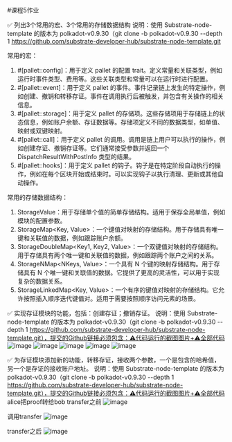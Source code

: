 #课程5作业

✅  列出3个常用的宏、3个常用的存储数据结构
说明：使用 Substrate-node-template 的版本为 polkadot-v0.9.30（git clone -b polkadot-v0.9.30 --depth 1 https://github.com/substrate-developer-hub/substrate-node-template.git

常用的宏：
1. #[pallet::config]：用于定义 pallet 的配置 trait。定义常量和关联类型，例如运行时事件类型、费用等。这些关联类型和常量可以在运行时进行配置。
2. #[pallet::event]：用于定义 pallet 的事件。事件记录链上发生的特定操作，例如创建、撤销和转移存证。事件在调用执行后被触发，并包含有关操作的相关信息。
3. #[pallet::storage]：用于定义 pallet 的存储项。这些存储项用于存储链上的状态信息，例如账户余额、存证数据等。存储项定义不同的数据类型，如单值、映射或双键映射。
4. #[pallet::call]：用于定义 pallet 的调用。调用是链上用户可以执行的操作，例如创建存证、撤销存证等。它们通常接受参数并返回一个 DispatchResultWithPostInfo 类型的结果。
5. #[pallet::hooks]：用于定义 pallet 的钩子。钩子是在特定阶段自动执行的操作，例如在每个区块开始或结束时。可以实现钩子以执行清理、更新或其他自动操作。

常用的存储数据结构：
1. StorageValue<T>：用于存储单个值的简单存储结构。适用于保存全局单值，例如模块的配置参数。
2. StorageMap<Key, Value>：一个键值对映射的存储结构。用于存储具有唯一键和关联值的数据，例如跟踪账户余额。
3. StorageDoubleMap<Key1, Key2, Value>：一个双键值对映射的存储结构。用于存储具有两个唯一键和关联值的数据，例如跟踪两个账户之间的关系。
4. StorageNMap<NKeys, Value>：一个具有 N 个键的映射存储结构。用于存储具有 N 个唯一键和关联值的数据。它提供了更高的灵活性，可以用于实现复杂的数据关系。
5. StorageLinkedMap<Key, Value>：一个有序的键值对映射的存储结构。它允许按照插入顺序迭代键值对。适用于需要按照顺序访问元素的场景。

✅  实现存证模块的功能，包括：创建存证；撤销存证。
说明：使用 Substrate-node-template 的版本为 polkadot-v0.9.30（git clone -b polkadot-v0.9.30 --depth 1 https://github.com/substrate-developer-hub/substrate-node-template.git），提交的Github链接必须包含：⚠️代码运行的截图图片+⚠️全部代码
![image](https://user-images.githubusercontent.com/83760488/229035029-fbf3d5af-20aa-47b3-97c6-c8973680d254.png)
![image](https://user-images.githubusercontent.com/83760488/229035320-58399da7-17a0-4581-8662-3302199379c3.png)
![image](https://user-images.githubusercontent.com/83760488/229035412-1cdafe32-2677-4c97-a342-6e59cab7f2a1.png)
![image](https://user-images.githubusercontent.com/83760488/229035508-ed69b2a1-afd6-46d0-bde9-a2d290bb1e30.png)
![image](https://user-images.githubusercontent.com/83760488/229036577-2c112350-1910-40b8-86da-04c3b82b79dc.png)


✅ 为存证模块添加新的功能，转移存证，接收两个参数，一个是包含的哈希值，另一个是存证的接收账户地址。
说明：使用 Substrate-node-template 的版本为 polkadot-v0.9.30（git clone -b polkadot-v0.9.30 --depth 1 https://github.com/substrate-developer-hub/substrate-node-template.git），提交的Github链接必须包含：⚠️代码运行的截图图片+⚠️全部代码
alice把proof转给bob
transfer之前
![image](https://user-images.githubusercontent.com/83760488/229035939-48bd1faa-7134-4c7e-8e45-aa0c6d28de73.png)

调用transfer
![image](https://user-images.githubusercontent.com/83760488/229036115-daa7bc8b-02dd-4abb-a78b-63a951e16e7c.png)

transfer之后
![image](https://user-images.githubusercontent.com/83760488/229036205-14e9bcfb-51a7-48da-b156-13aea5d64106.png)
